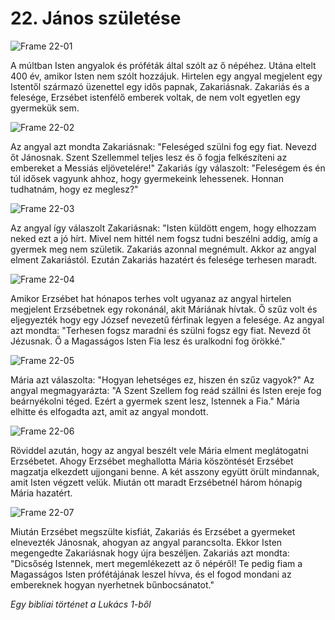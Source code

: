 # 22. János születése

![Frame 22-01](https://cdn.door43.org/obs/jpg/360px/obs-en-22-01.jpg)

A múltban Isten angyalok és próféták által szólt az ő népéhez. Utána eltelt 400 év, amikor Isten nem szólt hozzájuk. Hirtelen egy angyal megjelent egy Istentől származó üzenettel egy idős papnak, Zakariásnak. Zakariás és a felesége, Erzsébet istenfélő emberek voltak, de nem volt egyetlen egy gyermekük sem.

![Frame 22-02](https://cdn.door43.org/obs/jpg/360px/obs-en-22-02.jpg)

Az angyal azt mondta Zakariásnak: "Feleséged szülni fog egy fiat. Nevezd őt Jánosnak. Szent Szellemmel teljes lesz és ő fogja felkészíteni az embereket a Messiás eljövetelére!" Zakariás így válaszolt: "Feleségem és én túl idősek vagyunk ahhoz, hogy gyermekeink lehessenek. Honnan tudhatnám, hogy ez meglesz?"

![Frame 22-03](https://cdn.door43.org/obs/jpg/360px/obs-en-22-03.jpg)

Az angyal így válaszolt Zakariásnak: "Isten küldött engem, hogy elhozzam neked ezt a jó hírt. Mivel nem hittél nem fogsz tudni beszélni addig, amíg a gyermek meg nem születik. Zakariás azonnal megnémult. Akkor az angyal elment Zakariástól. Ezután Zakariás hazatért és felesége terhesen maradt.

![Frame 22-04](https://cdn.door43.org/obs/jpg/360px/obs-en-22-04.jpg)

Amikor Erzsébet hat hónapos terhes volt ugyanaz az angyal hirtelen megjelent Erzsébetnek egy rokonánál, akit Máriának hívtak. Ő szűz volt és eljegyezték hogy egy József nevezetű férfinak legyen a felesége. Az angyal azt mondta: "Terhesen fogsz maradni és szülni fogsz egy fiat. Nevezd őt Jézusnak. Ő a Magasságos Isten Fia lesz és uralkodni fog örökké."

![Frame 22-05](https://cdn.door43.org/obs/jpg/360px/obs-en-22-05.jpg)

Mária azt válaszolta: "Hogyan lehetséges ez, hiszen én szűz vagyok?" Az angyal megmagyarázta: "A Szent Szellem fog reád szállni és Isten ereje fog beárnyékolni téged. Ezért a gyermek szent lesz, Istennek a Fia." Mária elhitte és elfogadta azt, amit az angyal mondott.

![Frame 22-06](https://cdn.door43.org/obs/jpg/360px/obs-en-22-06.jpg)

Röviddel azután, hogy az angyal beszélt vele Mária elment meglátogatni Erzsébetet. Ahogy Erzsébet meghallotta Mária köszöntését Erzsébet magzatja elkezdett ujjongani benne. A két asszony együtt örült mindannak, amit Isten végzett velük. Miután ott maradt Erzsébetnél három hónapig Mária hazatért.

![Frame 22-07](https://cdn.door43.org/obs/jpg/360px/obs-en-22-07.jpg)

Miután Erzsébet megszülte kisfiát, Zakariás és Erzsébet a gyermeket elnevezték Jánosnak, ahogyan az angyal parancsolta. Ekkor Isten megengedte Zakariásnak hogy újra beszéljen. Zakariás azt mondta: "Dicsőség Istennek, mert megemlékezett az ő népéről! Te pedig fiam a Magasságos Isten prófétájának leszel hívva, és el fogod mondani az embereknek hogyan nyerhetnek bűnbocsánatot."

_Egy bibliai történet a Lukács 1-ből_
